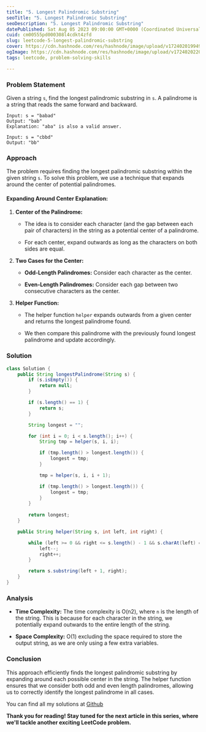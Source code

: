 ```yaml
---
title: "5. Longest Palindromic Substring"
seoTitle: "5. Longest Palindromic Substring"
seoDescription: "5. Longest Palindromic Substring"
datePublished: Sat Aug 05 2023 09:00:00 GMT+0000 (Coordinated Universal Time)
cuid: cm00555pd000308l4cdkt4zfd
slug: leetcode-5-longest-palindromic-substring
cover: https://cdn.hashnode.com/res/hashnode/image/upload/v1724020199490/c17a57c7-666d-439f-aa25-33211c0a7cad.jpeg
ogImage: https://cdn.hashnode.com/res/hashnode/image/upload/v1724020220454/b53735e9-0d63-49a1-9bb1-5651e4445311.jpeg
tags: leetcode, problem-solving-skills

---
```


### Problem Statement

Given a string `s`, find the longest palindromic substring in `s`. A palindrome is a string that reads the same forward and backward.

```plaintext
Input: s = "babad"
Output: "bab"
Explanation: "aba" is also a valid answer.

Input: s = "cbbd"
Output: "bb"
```

### Approach

The problem requires finding the longest palindromic substring within the given string `s`. To solve this problem, we use a technique that expands around the center of potential palindromes.

#### Expanding Around Center Explanation:

1. **Center of the Palindrome:**
    
    * The idea is to consider each character (and the gap between each pair of characters) in the string as a potential center of a palindrome.
        
    * For each center, expand outwards as long as the characters on both sides are equal.
        
2. **Two Cases for the Center:**
    
    * **Odd-Length Palindromes:** Consider each character as the center.
        
    * **Even-Length Palindromes:** Consider each gap between two consecutive characters as the center.
        
3. **Helper Function:**
    
    * The helper function `helper` expands outwards from a given center and returns the longest palindrome found.
        
    * We then compare this palindrome with the previously found longest palindrome and update accordingly.
        

### Solution

```java
class Solution {
    public String longestPalindrome(String s) {
        if (s.isEmpty()) {
            return null;
        }

        if (s.length() == 1) {
            return s;
        }

        String longest = "";

        for (int i = 0; i < s.length(); i++) {
            String tmp = helper(s, i, i);

            if (tmp.length() > longest.length()) {
                longest = tmp;
            }

            tmp = helper(s, i, i + 1);

            if (tmp.length() > longest.length()) {
                longest = tmp;
            }
        }
        
        return longest;
    }

    public String helper(String s, int left, int right) {

        while (left >= 0 && right <= s.length() - 1 && s.charAt(left) == s.charAt(right)) {
            left--;
            right++;
        }

        return s.substring(left + 1, right);
    }
}
```

### Analysis

* **Time Complexity:** The time complexity is O(n2), where `n` is the length of the string. This is because for each character in the string, we potentially expand outwards to the entire length of the string.
    
* **Space Complexity:** O(1) excluding the space required to store the output string, as we are only using a few extra variables.
    

### Conclusion

This approach efficiently finds the longest palindromic substring by expanding around each possible center in the string. The helper function ensures that we consider both odd and even length palindromes, allowing us to correctly identify the longest palindrome in all cases.

You can find all my solutions at [Github](https://github.com/salah-jr/My-leetCode-solutions/tree/main/src/com/salah)

**Thank you for reading! Stay tuned for the next article in this series, where we'll tackle another exciting LeetCode problem.**